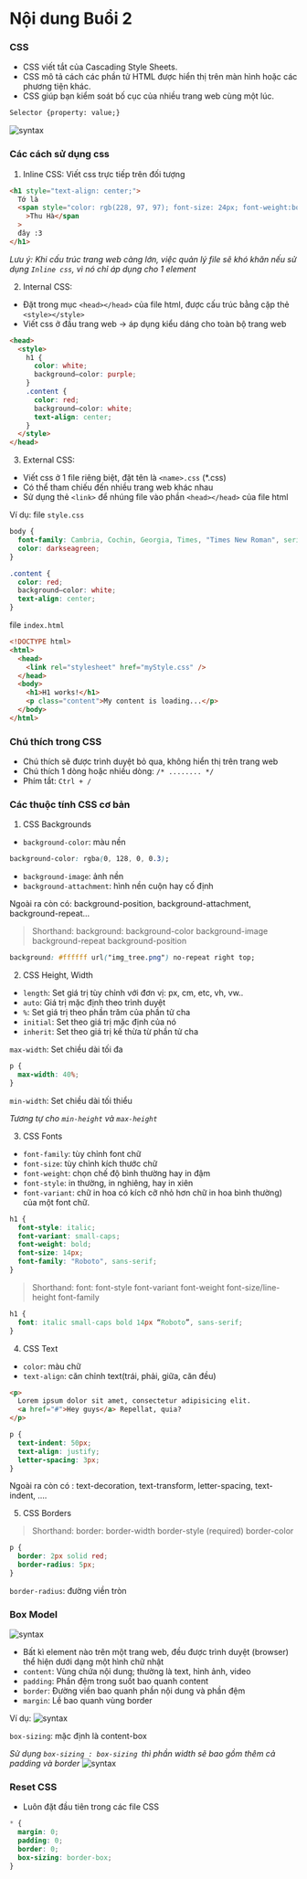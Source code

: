 # Nội dung Buổi 2

### **CSS**

- CSS viết tắt của Cascading Style Sheets.
- CSS mô tả cách các phần tử HTML được hiển thị trên màn hình hoặc các phương tiện khác.
- CSS giúp bạn kiểm soát bố cục của nhiều trang web cùng một lúc.

```html
Selector {property: value;}
```

![syntax](https://www.w3schools.com/css/img_selector.gif)

### **Các cách sử dụng css**

1. Inline CSS: Viết css trực tiếp trên đối tượng

```html
<h1 style="text-align: center;">
  Tớ là
  <span style="color: rgb(228, 97, 97); font-size: 24px; font-weight:bold"
    >Thu Hà</span
  >
  đây :3
</h1>
```

_Lưu ý: Khi cấu trúc trang web càng lớn, việc quản lý file sẽ khó khăn nếu sử dụng `Inline css`, vì nó chỉ áp dụng cho 1 element_

2. Internal CSS:

- Đặt trong mục `<head></head>` của file html, được cấu trúc bằng cặp thẻ `<style></style>`
- Viết css ở đầu trang web -> áp dụng kiểu dáng cho toàn bộ trang web

```html
<head>
  <style>
    h1 {
      color: white;
      background–color: purple;
    }
    .content {
      color: red;
      background–color: white;
      text-align: center;
    }
  </style>
</head>
```

3. External CSS:

- Viết css ở 1 file riêng biệt, đặt tên là `<name>.css` (\*.css)
- Có thể tham chiếu đến nhiều trang web khác nhau
- Sử dụng thẻ `<link>` để nhúng file vào phần `<head></head>` của file html

Ví dụ: file `style.css`

```css
body {
  font-family: Cambria, Cochin, Georgia, Times, "Times New Roman", serif;
  color: darkseagreen;
}

.content {
  color: red;
  background–color: white;
  text-align: center;
}
```

file `index.html`

```html
<!DOCTYPE html>
<html>
  <head>
    <link rel="stylesheet" href="myStyle.css" />
  </head>
  <body>
    <h1>H1 works!</h1>
    <p class="content">My content is loading...</p>
  </body>
</html>
```

### **Chú thích trong CSS**

- Chú thích sẽ được trình duyệt bỏ qua, không hiển thị trên trang web
- Chú thích 1 dòng hoặc nhiều dòng: `/* ........ */`
- Phím tắt: `Ctrl + /`

### **Các thuộc tính CSS cơ bản**

1. CSS Backgrounds

- `background-color`: màu nền

```css
background-color: rgba(0, 128, 0, 0.3);
```

- `background-image`: ảnh nền
- `background-attachment`: hình nền cuộn hay cố định

Ngoài ra còn có: background-position, background-attachment, background-repeat...

> Shorthand:
> background: background-color background-image background-repeat background-position

```css
background: #ffffff url("img_tree.png") no-repeat right top;
```

2. CSS Height, Width

- `length`: Set giá trị tùy chỉnh với đơn vị: px, cm, etc, vh, vw..
- `auto`: Giá trị mặc định theo trình duyệt
- `%`: Set giá trị theo phần trăm của phần tử cha
- `initial`: Set theo giá trị mặc định của nó
- `inherit`: Set theo giá trị kế thừa từ phần tử cha

`max-width`: Set chiều dài tối đa

```css
p {
  max-width: 40%;
}
```

`min-width`: Set chiều dài tối thiểu

_Tương tự cho `min-height` và `max-height`_

3. CSS Fonts

- `font-family`: tùy chỉnh font chữ
- `font-size`: tùy chỉnh kích thước chữ
- `font-weight`: chọn chế độ bình thường hay in đậm
- `font-style`: in thường, in nghiêng, hay in xiên
- `font-variant`: chữ in hoa có kích cỡ nhỏ hơn chữ in hoa bình thường) của một font chữ.

```css
h1 {
  font-style: italic;
  font-variant: small-caps;
  font-weight: bold;
  font-size: 14px;
  font-family: "Roboto", sans-serif;
}
```

> Shorthand:
> font: font-style font-variant font-weight font-size/line-height font-family

```css
h1 {
  font: italic small-caps bold 14px “Roboto”, sans-serif;
}
```

4. CSS Text

- `color`: màu chữ
- `text-align`: căn chỉnh text(trái, phải, giữa, căn đều)

```html
<p>
  Lorem ipsum dolor sit amet, consectetur adipisicing elit.
  <a href="#">Hey guys</a> Repellat, quia?
</p>
```

```css
p {
  text-indent: 50px;
  text-align: justify;
  letter-spacing: 3px;
}
```

Ngoài ra còn có : text-decoration, text-transform, letter-spacing, text-indent, ....

5. CSS Borders

> Shorthand:
> border: border-width border-style (required) border-color

```css
p {
  border: 2px solid red;
  border-radius: 5px;
}
```

`border-radius`: đường viền tròn

### **Box Model**

![syntax](https://images.viblo.asia/full/4192fc75-db46-405e-a8aa-67d9c5ba2e2a.png)

- Bất kì element nào trên một trang web, đều được trình duyệt (browser) thể hiện dưới dạng một hình chữ nhật
- `content`: Vùng chứa nội dung; thường là text, hình ảnh, video
- `padding`: Phần đệm trong suốt bao quanh content
- `border`: Đường viền bao quanh phần nội dung và phần đệm
- `margin`: Lề bao quanh vùng border

Ví dụ:
![syntax](https://images.viblo.asia/7b08f130-4ff1-4555-96f9-f7228665f28f.jpg)

`box-sizing`: mặc định là content-box

_Sử dụng `box-sizing : box-sizing `thì phần width sẽ bao gồm thêm cả padding và border_
![syntax](https://images.viblo.asia/48e74ebe-d32e-41db-b116-5dd5bbe36a40.jpg)

### **Reset CSS**

- Luôn đặt đầu tiên trong các file CSS

```css
* {
  margin: 0;
  padding: 0;
  border: 0;
  box-sizing: border-box;
}
```
